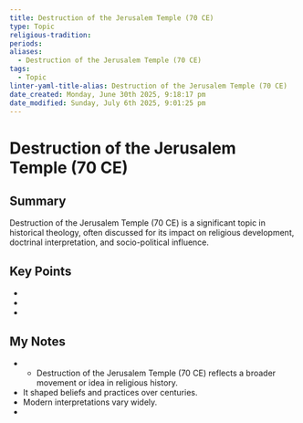```yaml
---
title: Destruction of the Jerusalem Temple (70 CE)
type: Topic
religious-tradition: 
periods: 
aliases:
  - Destruction of the Jerusalem Temple (70 CE)
tags:
  - Topic
linter-yaml-title-alias: Destruction of the Jerusalem Temple (70 CE)
date_created: Monday, June 30th 2025, 9:18:17 pm
date_modified: Sunday, July 6th 2025, 9:01:25 pm
---
```


# Destruction of the Jerusalem Temple (70 CE)

## Summary
Destruction of the Jerusalem Temple (70 CE) is a significant topic in historical theology, often discussed for its impact on religious development, doctrinal interpretation, and socio-political influence.

## Key Points
- 
- 
- 

## My Notes
- - Destruction of the Jerusalem Temple (70 CE) reflects a broader movement or idea in religious history.
- It shaped beliefs and practices over centuries.
- Modern interpretations vary widely.
- 